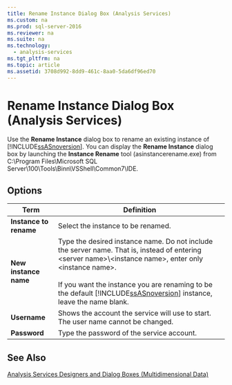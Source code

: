 ```yaml
---
title: Rename Instance Dialog Box (Analysis Services)
ms.custom: na
ms.prod: sql-server-2016
ms.reviewer: na
ms.suite: na
ms.technology: 
  - analysis-services
ms.tgt_pltfrm: na
ms.topic: article
ms.assetid: 3708d992-8dd9-461c-8aa0-5da6df96ed70
---
```

# Rename Instance Dialog Box (Analysis Services)
  Use the **Rename Instance** dialog box to rename an existing instance of [!INCLUDE[ssASnoversion](../../Topics/TopicNameContainA/includes/ssASnoversion_md.md)]. You can display the **Rename Instance** dialog box by launching the **Instance Rename** tool (asinstancerename.exe) from C:\Program Files\Microsoft SQL Server\100\Tools\Binn\VSShell\Common7\IDE.  
  
## Options  
  
|Term|Definition|  
|----------|----------------|  
|**Instance to rename**|Select the instance to be renamed.|  
|**New instance name**|Type the desired instance name. Do not include the server name. That is, instead of entering <server name\>\\<instance name\>, enter only <instance name\>.<br /><br /> If you want the instance you are renaming to be the default [!INCLUDE[ssASnoversion](../../Topics/TopicNameContainA/includes/ssASnoversion_md.md)] instance, leave the name blank.|  
|**Username**|Shows the account the service will use to start. The user name cannot be changed.|  
|**Password**|Type the password of the service account.|  
  
## See Also  
 [Analysis Services Designers and Dialog Boxes &#40;Multidimensional Data&#41;](../../Topics/TopicNameNotContainA/Analysis-Services-Designers-and-Dialog-Boxes--Multidimensional-Data-.md)  
  
  